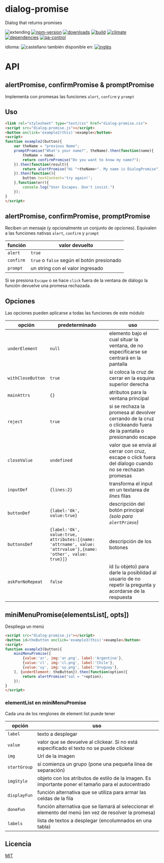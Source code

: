 <!--multilang v0 es:LEEME.md en:README.md -->
# dialog-promise
Dialog that returns promises

<!-- cucardas -->
![extending](https://img.shields.io/badge/stability-extending-orange.svg)
[![npm-version](https://img.shields.io/npm/v/dialog-promise.svg)](https://npmjs.org/package/dialog-promise)
[![downloads](https://img.shields.io/npm/dm/dialog-promise.svg)](https://npmjs.org/package/dialog-promise)
[![build](https://img.shields.io/travis/codenautas/dialog-promise/master.svg)](https://travis-ci.org/codenautas/dialog-promise)
[![climate](https://img.shields.io/codeclimate/github/codenautas/dialog-promise.svg)](https://codeclimate.com/github/codenautas/dialog-promise)
[![dependencies](https://img.shields.io/david/codenautas/dialog-promise.svg)](https://david-dm.org/codenautas/dialog-promise)
[![qa-control](http://codenautas.com/github/codenautas/dialog-promise.svg)](http://codenautas.com/github/codenautas/dialog-promise)


<!--multilang buttons-->

idioma: ![castellano](https://raw.githubusercontent.com/codenautas/multilang/master/img/lang-es.png)
también disponible en:
[![inglés](https://raw.githubusercontent.com/codenautas/multilang/master/img/lang-en.png)](README.md)


# API

## alertPromise, confirmPromise & promptPromise

<!--lang:es-->
Implementa con promesas las funciones `alert`, `confirm` y `prompt`

<!--lang:en--]
Implements `alert`, `confirm` & `prompt` functions with Promises


<!--lang:es-->
## Uso
<!--lang:en--]
## Use
[!--lang:*-->

```html
<link rel="stylesheet" type="text/css" href="dialog-promise.css">
<script src="dialog-promise.js"></script>
<button onclick='example2(this)'>example</button>
<script>
function example2(button){
    var theName = "previous Name";
    promptPromise("What's your name?", theName).then(function(name){
        theName = name;
        return confirmPromise("Do you want to know my name?");
    }).then(function(result){
        return alertPromise("Hi "+theName+". My name is DialogPromise");
    }).then(function(){
        button.textContent='try again!';
    },function(err){
        console.log("User Escapes. Don't insist.")
    });
}
</script>
```

## alertPromise, confirmPromise, promptPromise

<!--lang:es-->
Reciben un mensaje (y opcionalmente un conjunto de opciones). 
Equivalen a las funciones nativas `alert`, `confirm` y `prompt`

función   |valor devuelto
----------|---------------------
`alert`   |`true`
`confirm` |`true` o `false` según el botón presionado
`prompt`  |un string con el valor ingresado

Si se presiona `Escape` o se hace `click` fuera de la ventana de diálogo la función devuelve una promesa rechazada.

<!--lang:en--]
Recives a mensage (and an object with options). 
These are versions of the native funcions `alert`, `confirm` y `prompt`

function  |returned value
----------|---------------------
`alert`   |`true`
`confirm` |`true` or `false` 
`prompt`  |a string with the entered text

If `Escape` is pressed or the mouse clicked outside the dialog the function returns a rejected promise.

<!--lang:es-->
## Opciones
Las opciones pueden aplicarse a todas las funciones de este módulo

opción            |predeterminado|uso
------------------|--------------|-------------------------------------
`underElement`    |`null`        |elemento bajo el cual situar la ventana, de no especificarse se centrará en la pantalla
`withCloseButton` |`true`        |si coloca la cruz de cerrar en la esquina superior derecha
`mainAttrs`       |`{}`          |atributos para la ventana principal
`reject`          |`true`        |si se rechaza la promesa al devolver cerrando de la cruz o clickeando fuera de la pantalla o presionando escape
`closeValue`      |`undefined`   |valor que se envía al cerrar con cruz, escape o click fuera del díalogo cuando no se rechazan promesas
`inputDef`        |`{lines:2}`   |transforma el input en un textarea de *lines* filas
`buttonDef`       |`{label:'Ok', value:true}`|descripción del botón principal *(solo para `alertPrimse`)*
`buttonsDef`      |`{label:'Ok', value:true, attributes:[{name: 'attrname', value: 'attrvalue'},{name: 'other', value: true}]}`|descripción de los botones
`askForNoRepeat`  |`false`       |id (u objeto) para darle la posiblidad al usuario de no repetir la pregunta y acordarse de la respuesta


<!--lang:en--]
## Options
The options could be passed to all of these functions

option            |def           |use
------------------|--------------|----------------------------------
`underElement`    |`null`        |the dialog apears below this element. If no element is passed the dialog apears in the center of the window
`withCloseButton` |`true`        |display the close button
`mainAttrs`       |`{}`          |attributes for main dialog window
`reject`          |`true`        |true if rejects the promise when close by the close button, Esc key or clicking outside of the dialog
`closeValue`      |`undefined`   |value if rejects the promise when close by the close button, Esc key or clicking outside of the dialog
`inputDef`        |`{lines:2}`   |transforms input to textarea with *lines* rows
`buttonDef`       |`{label:'Ok', value:true}`|main button of the alertPromise dialog
`buttonsDef`       |`{label:'Ok', value:true, attributes:[{name: 'attrname', value: 'attrvalue'},{name: 'other', value: true}]}`| button description
`askForNoRepeat`  |`false`       |id (or object) to permits the user to ask to remember de answer 

[!--lang:*-->
## miniMenuPromise(elementsList[, opts])
<!--lang:es-->
Despliega un menú

<!--lang:en--]
Display a menu

[!--lang:*-->

```html
<script src="dialog-promise.js"></script>
<button id=theButton onclick='example3(this)'>example</button>
<script>
function example3(button){
    miniMenuPromise([
        {value:'ar', img:'ar.png', label:'Argentina'},
        {value:'cl', img:'cl.png', label:'Chile'},
        {value:'uy', img:'uy.png', label:'Uruguay'},
    ], {underElement: theButton}).then(function(option){
        return alertPromise("val = "+option);
    });
}
</script>
```
<!--lang:es-->
### elementList en miniMenuPromise

Cada una de los renglones de element list puede tener

opción            |uso
------------------|-------------------------------------
`label`           |texto a desplegar
`value`           |valor que se devuelve al clickear. Si no está especificado el texto no se puede clickear
`img`             |Url de la imagen
`startGroup`      |si comienza un grupo (pone una pequeña linea de separación)
`imgStyle`        |objeto con los atributos de estilo de la imagen. Es importante poner el tamaño para el autocentrado
`displayFun`      |función alternativa que se utiliza para armar las celdas de la fila
`doneFun`         |función alternativa que se llamará al seleccionar el elemento del menú (en vez de resolver la promesa)
`labels`          |lista de textos a desplegar (encolumnados en una tabla)

<!--lang:en--]
### miniMenuPromise elementList
The options could be passed to all of these functions

option            |use
------------------|----------------------------------
`label`           |text to show
`value`           |value when click. If not set the row is not clickeable.
`img`             |image url
`startGroup`      |if it starts a group (puts a little line)
`imgStyle`        |object with style attributes for the image
`displayFun`      |alternate function to create cells of the row
`doneFun`         |alternate function to callback when the option was selected instead of resolving the promise
`labels`          |array of texts to show (in table)

<!--lang:es-->
## Licencia
<!--lang:en--]
## License
[!--lang:*-->

[MIT](LICENSE)

